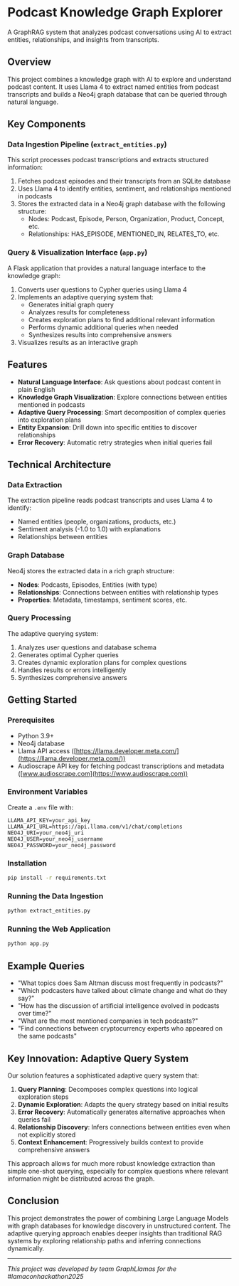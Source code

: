 # Podcast Knowledge Graph Explorer

A GraphRAG system that analyzes podcast conversations using AI to extract entities, relationships, and insights from transcripts.

## Overview

This project combines a knowledge graph with AI to explore and understand podcast content. It uses Llama 4 to extract named entities from podcast transcripts and builds a Neo4j graph database that can be queried through natural language.

## Key Components

### Data Ingestion Pipeline (`extract_entities.py`)

This script processes podcast transcriptions and extracts structured information:

1. Fetches podcast episodes and their transcripts from an SQLite database
2. Uses Llama 4 to identify entities, sentiment, and relationships mentioned in podcasts
3. Stores the extracted data in a Neo4j graph database with the following structure:
   - Nodes: Podcast, Episode, Person, Organization, Product, Concept, etc.
   - Relationships: HAS_EPISODE, MENTIONED_IN, RELATES_TO, etc.

### Query & Visualization Interface (`app.py`)

A Flask application that provides a natural language interface to the knowledge graph:

1. Converts user questions to Cypher queries using Llama 4
2. Implements an adaptive querying system that:
   - Generates initial graph query
   - Analyzes results for completeness
   - Creates exploration plans to find additional relevant information
   - Performs dynamic additional queries when needed
   - Synthesizes results into comprehensive answers
3. Visualizes results as an interactive graph

## Features

- **Natural Language Interface**: Ask questions about podcast content in plain English
- **Knowledge Graph Visualization**: Explore connections between entities mentioned in podcasts
- **Adaptive Query Processing**: Smart decomposition of complex queries into exploration plans
- **Entity Expansion**: Drill down into specific entities to discover relationships
- **Error Recovery**: Automatic retry strategies when initial queries fail

## Technical Architecture

### Data Extraction

The extraction pipeline reads podcast transcripts and uses Llama 4 to identify:
- Named entities (people, organizations, products, etc.)
- Sentiment analysis (-1.0 to 1.0) with explanations
- Relationships between entities

### Graph Database

Neo4j stores the extracted data in a rich graph structure:
- **Nodes**: Podcasts, Episodes, Entities (with type)
- **Relationships**: Connections between entities with relationship types
- **Properties**: Metadata, timestamps, sentiment scores, etc.

### Query Processing

The adaptive querying system:
1. Analyzes user questions and database schema
2. Generates optimal Cypher queries
3. Creates dynamic exploration plans for complex questions
4. Handles results or errors intelligently
5. Synthesizes comprehensive answers

## Getting Started

### Prerequisites

- Python 3.9+
- Neo4j database
- Llama API access ([https://llama.developer.meta.com/](https://llama.developer.meta.com/))
- Audioscrape API key for fetching podcast transcriptions and metadata ([www.audioscrape.com](https://www.audioscrape.com))

### Environment Variables

Create a `.env` file with:

```
LLAMA_API_KEY=your_api_key
LLAMA_API_URL=https://api.llama.com/v1/chat/completions
NEO4J_URI=your_neo4j_uri
NEO4J_USER=your_neo4j_username
NEO4J_PASSWORD=your_neo4j_password
```

### Installation

```bash
pip install -r requirements.txt
```

### Running the Data Ingestion

```bash
python extract_entities.py
```

### Running the Web Application

```bash
python app.py
```

## Example Queries

- "What topics does Sam Altman discuss most frequently in podcasts?"
- "Which podcasters have talked about climate change and what do they say?"
- "How has the discussion of artificial intelligence evolved in podcasts over time?"
- "What are the most mentioned companies in tech podcasts?"
- "Find connections between cryptocurrency experts who appeared on the same podcasts"

## Key Innovation: Adaptive Query System

Our solution features a sophisticated adaptive query system that:

1. **Query Planning**: Decomposes complex questions into logical exploration steps
2. **Dynamic Exploration**: Adapts the query strategy based on initial results
3. **Error Recovery**: Automatically generates alternative approaches when queries fail
4. **Relationship Discovery**: Infers connections between entities even when not explicitly stored
5. **Context Enhancement**: Progressively builds context to provide comprehensive answers

This approach allows for much more robust knowledge extraction than simple one-shot querying, especially for complex questions where relevant information might be distributed across the graph.

## Conclusion

This project demonstrates the power of combining Large Language Models with graph databases for knowledge discovery in unstructured content. The adaptive querying approach enables deeper insights than traditional RAG systems by exploring relationship paths and inferring connections dynamically.

---

*This project was developed by team GraphLlamas for the #lamaconhackathon2025*
